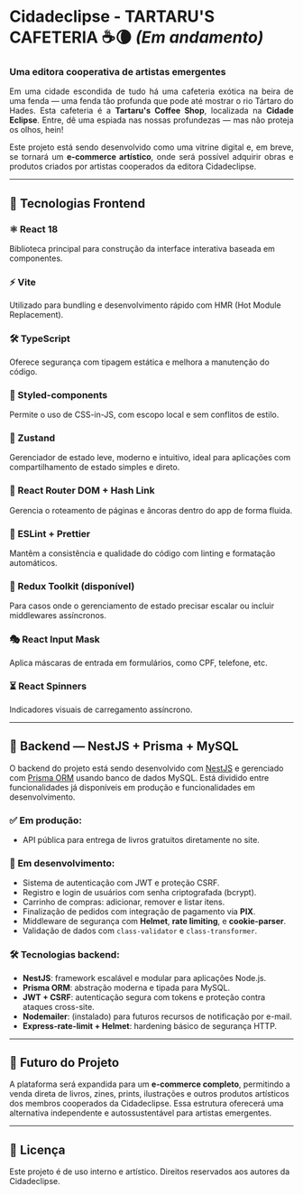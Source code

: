 # Cidadeclipse - TARTARU'S CAFETERIA ☕🌘 *(Em andamento)*

### Uma editora cooperativa de artistas emergentes

<p align="justify">
Em uma cidade escondida de tudo há uma cafeteria exótica na beira de uma fenda — uma fenda tão profunda que pode até mostrar o rio Tártaro do Hades. Esta cafeteria é a <strong>Tartaru's Coffee Shop</strong>, localizada na <strong>Cidade Eclipse</strong>. Entre, dê uma espiada nas nossas profundezas — mas não proteja os olhos, hein!
</p>

<p align="justify">
Este projeto está sendo desenvolvido como uma vitrine digital e, em breve, se tornará um <strong>e-commerce artístico</strong>, onde será possível adquirir obras e produtos criados por artistas cooperados da editora Cidadeclipse.
</p>

---

## 🧰 Tecnologias Frontend

### ⚛️ React 18
Biblioteca principal para construção da interface interativa baseada em componentes.

### ⚡ Vite
Utilizado para bundling e desenvolvimento rápido com HMR (Hot Module Replacement).

### 🛠️ TypeScript
Oferece segurança com tipagem estática e melhora a manutenção do código.

### 🎨 Styled-components
Permite o uso de CSS-in-JS, com escopo local e sem conflitos de estilo.

### 🧠 Zustand
Gerenciador de estado leve, moderno e intuitivo, ideal para aplicações com compartilhamento de estado simples e direto.

### 🧭 React Router DOM + Hash Link
Gerencia o roteamento de páginas e âncoras dentro do app de forma fluida.

### 🧼 ESLint + Prettier
Mantêm a consistência e qualidade do código com linting e formatação automáticos.

### 🧱 Redux Toolkit (disponível)
Para casos onde o gerenciamento de estado precisar escalar ou incluir middlewares assíncronos.

### 🎭 React Input Mask
Aplica máscaras de entrada em formulários, como CPF, telefone, etc.

### ⏳ React Spinners
Indicadores visuais de carregamento assíncrono.

---

## 🧪 Backend — NestJS + Prisma + MySQL

O backend do projeto está sendo desenvolvido com [NestJS](https://nestjs.com/) e gerenciado com [Prisma ORM](https://www.prisma.io/) usando banco de dados MySQL. Está dividido entre funcionalidades já disponíveis em produção e funcionalidades em desenvolvimento.

### ✅ Em produção:
- API pública para entrega de livros gratuitos diretamente no site.

### 🚧 Em desenvolvimento:
- Sistema de autenticação com JWT e proteção CSRF.
- Registro e login de usuários com senha criptografada (bcrypt).
- Carrinho de compras: adicionar, remover e listar itens.
- Finalização de pedidos com integração de pagamento via **PIX**.
- Middleware de segurança com **Helmet**, **rate limiting**, e **cookie-parser**.
- Validação de dados com `class-validator` e `class-transformer`.

### 🛠️ Tecnologias backend:
- **NestJS**: framework escalável e modular para aplicações Node.js.
- **Prisma ORM**: abstração moderna e tipada para MySQL.
- **JWT + CSRF**: autenticação segura com tokens e proteção contra ataques cross-site.
- **Nodemailer**: (instalado) para futuros recursos de notificação por e-mail.
- **Express-rate-limit + Helmet**: hardening básico de segurança HTTP.

---

## 🛒 Futuro do Projeto

A plataforma será expandida para um **e-commerce completo**, permitindo a venda direta de livros, zines, prints, ilustrações e outros produtos artísticos dos membros cooperados da Cidadeclipse. Essa estrutura oferecerá uma alternativa independente e autossustentável para artistas emergentes.

---

## 📜 Licença

Este projeto é de uso interno e artístico. Direitos reservados aos autores da Cidadeclipse.
